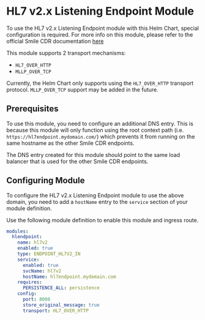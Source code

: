 # HL7 v2.x Listening Endpoint Module
To use the HL7 v2.x Listening Endpoint module with this Helm Chart, special configuration is required. For more info on this module, please refer to the official Smile CDR documentation [here](https://smilecdr.com/docs/configuration_categories/hl7v2_mllp_listener.html)

This module supports 2 transport mechanisms:

* `HL7_OVER_HTTP`
* `MLLP_OVER_TCP`

Currently, the Helm Chart only supports using the `HL7_OVER_HTTP` transport protocol. `MLLP_OVER_TCP` support may be added in the future.

## Prerequisites
To use this module, you need to configure an additional DNS entry. This is because this module will only function using the root context path (i.e. `https://hl7endpoint.mydomain.com/`) which prevents it from running on the same hostname as the other Smile CDR endpoints.

The DNS entry created for this module should point to the same load balancer that is used for the other Smile CDR endpoints.

## Configuring Module
To configure the HL7 v2.x Listening Endpoint module to use the above domain, you need to add a `hostName` entry to the `service` section of your module definition.

Use the following module definition to enable this module and ingress route.

```yaml
modules:
  hlendpoint:
    name: hl7v2
    enabled: true
    type: ENDPOINT_HL7V2_IN
    service:
      enabled: true
      svcName: hl7v2
      hostName: hl7endpoint.mydomain.com
    requires:
      PERSISTENCE_ALL: persistence
    config:
      port: 8008
      store_original_message: true
      transport: HL7_OVER_HTTP
```
